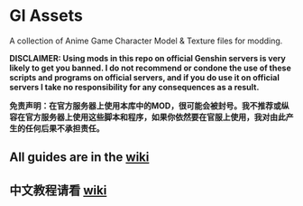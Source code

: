 
# GI Assets
A collection of Anime Game Character Model & Texture files for modding.

**DISCLAIMER: Using mods in this repo on official Genshin servers is very likely to get you banned. I do not recommend or condone the use of these scripts and programs on official servers, and if you do use it on official servers I take no responsibility for any consequences as a result.**

**免责声明：在官方服务器上使用本库中的MOD，很可能会被封号。我不推荐或纵容在官方服务器上使用这些脚本和程序，如果你依然要在官服上使用，我对由此产生的任何后果不承担责任。**

## All guides are in the [wiki](https://github.com/zeroruka/GI_Assets/wiki)

## 中文教程请看 [wiki](https://github.com/zeroruka/GI-Assets-wiki/wiki)
